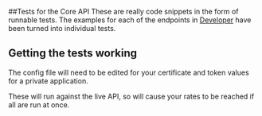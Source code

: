 ﻿##Tests for the Core API
These are really code snippets in the form of runnable tests. The examples for each of the endpoints in [Developer](http://developer.xero.com/documentation/api/api-overview/) have been turned into individual tests.


## Getting the tests working

The config file will need to be edited for your certificate and token values for a private application.

These will run against the live API, so will cause your rates to be reached if all are run at once.

